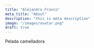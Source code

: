 ```yaml
---
title: "Alejandra Franco"
meta_title: "About"
description: "this is meta description"
image: "/images/avatar.png"
draft: true
---
```


Pelada camelladora
